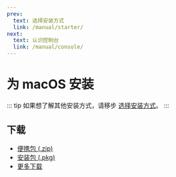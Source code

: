 ```yaml
---
prev:
  text: 选择安装方式
  link: /manual/starter/
next:
  text: 认识控制台
  link: /manual/console/
---
```


# 为 macOS 安装

::: tip
如果想了解其他安装方式，请移步 [选择安装方式](./index.md)。
:::

## 下载

- [便携包 (.zip)](https://ghproxy.com/https://github.com/koishijs/koishi-desktop/releases/download/v0.8.0/koishi-desktop-osx-x64-v0.8.0.zip)
- [安装包 (.pkg)](https://ghproxy.com/https://github.com/koishijs/koishi-desktop/releases/download/v0.8.0/koishi-desktop-osx-x64-v0.8.0.pkg)
- [更多下载](https://github.com/koishijs/koishi-desktop/releases)
